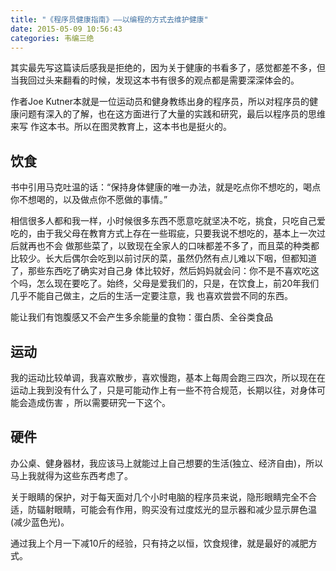 ```yaml
---
title: "《程序员健康指南》——以编程的方式去维护健康"
date: 2015-05-09 10:56:43
categories: 韦编三绝
---
```

其实最先写这篇读后感我是拒绝的，因为关于健康的书看多了，感觉都差不多，但当我回过头来翻看的时候，发现这本书有很多的观点都是需要深深体会的。

作者Joe Kutner本就是一位运动员和健身教练出身的程序员，所以对程序员的健康问题有深入的了解，也在这方面进行了大量的实践和研究，最后以程序员的思维来写
作这本书。所以在图灵教育上，这本书也是挺火的。

## 饮食

书中引用马克吐温的话：“保持身体健康的唯一办法，就是吃点你不想吃的，喝点你不想喝的，以及做点你不愿做的事情。”

相信很多人都和我一样，小时候很多东西不愿意吃就坚决不吃，挑食，只吃自己爱吃的，由于我父母在教育方式上存在一些瑕疵，只要我说不想吃的，基本上一次过后就再也不会
做那些菜了，以致现在全家人的口味都差不多了，而且菜的种类都比较少。长大后偶尔会吃到以前讨厌的菜，虽然仍然有点儿难以下咽，但都知道了，那些东西吃了确实对自己身
体比较好，然后妈妈就会问：你不是不喜欢吃这个吗，怎么现在要吃了。始终，父母是爱我们的，只是，在饮食上，前20年我们几乎不能自己做主，之后的生活一定要注意，我
也喜欢尝尝不同的东西。

能让我们有饱腹感又不会产生多余能量的食物：蛋白质、全谷类食品

## 运动

我的运动比较单调，我喜欢散步，喜欢慢跑，基本上每周会跑三四次，所以现在在运动上我到没有什么了，只是可能动作上有一些不符合规范，长期以往，对身体可能会造成伤害
，所以需要研究一下这个。

## 硬件

办公桌、健身器材，我应该马上就能过上自己想要的生活(独立、经济自由)，所以马上我就得为这些东西考虑了。

关于眼睛的保护，对于每天面对几个小时电脑的程序员来说，隐形眼睛完全不合适，防辐射眼睛，可能会有作用，购买没有过度炫光的显示器和减少显示屏色温(减少蓝色光)。

通过我上个月一下减10斤的经验，只有持之以恒，饮食规律，就是最好的减肥方式。
